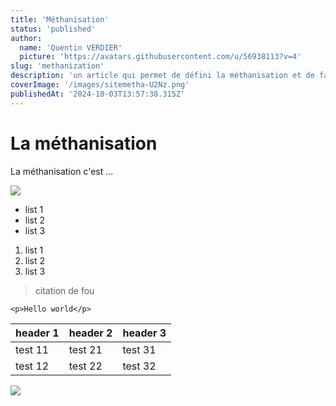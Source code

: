 ```yaml
---
title: 'Méthanisation'
status: 'published'
author:
  name: 'Quentin VERDIER'
  picture: 'https://avatars.githubusercontent.com/u/56938113?v=4'
slug: 'methanization'
description: 'un article qui permet de défini la méthanisation et de faire des tests'
coverImage: '/images/sitemetha-U2Nz.png'
publishedAt: '2024-10-03T13:57:38.315Z'
---
```


# La méthanisation

La méthanisation c'est ...

![](https://encrypted-tbn0.gstatic.com/images?q=tbn:ANd9GcS3DKAtU-NgOC8IBzU8eyh0Pdss8WbGmiKTEw&s)

- list 1
- list 2
- list 3

1. list 1
2. list 2
3. list 3

> citation de fou

```htmlbars
<p>Hello world</p>
```

| header 1 | header 2 | header 3 |
| --- | --- | --- |
| test 11 | test 21 | test 31 |
| test 12 | test 22 | test 32 |

![](/images/sitemetha-kzOT.png)